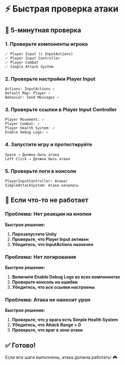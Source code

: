 # ⚡ Быстрая проверка атаки

## 🎯 5-минутная проверка

### 1. Проверьте компоненты игрока
```
✅ Player Input (с InputActions)
✅ Player Input Controller
✅ Player Combat
✅ Simple Attack System
```

### 2. Проверьте настройки Player Input
```
Actions: InputActions ✓
Default Map: Player ✓
Behavior: Send Messages ✓
```

### 3. Проверьте ссылки в Player Input Controller
```
Player Movement: ✓
Player Combat: ✓
Player Health System: ✓
Enable Debug Logs: ✓
```

### 4. Запустите игру и протестируйте
```
Space → Должна быть атака
Left Click → Должна быть атака
```

### 5. Проверьте логи в консоли
```
PlayerInputController: Атака!
SimpleAttackSystem: Атака началась
```

## 🔧 Если что-то не работает

### Проблема: Нет реакции на кнопки
**Быстрое решение:**
1. **Перезапустите Unity**
2. **Проверьте, что Player Input активен**
3. **Убедитесь, что InputActions назначен**

### Проблема: Нет логирования
**Быстрое решение:**
1. **Включите Enable Debug Logs во всех компонентах**
2. **Проверьте консоль на ошибки**
3. **Убедитесь, что все ссылки настроены**

### Проблема: Атака не наносит урон
**Быстрое решение:**
1. **Проверьте, что у врага есть Simple Health System**
2. **Убедитесь, что Attack Range > 0**
3. **Проверьте, что враг в зоне атаки**

## ✅ Готово!

Если все шаги выполнены, атака должна работать! 🎮 